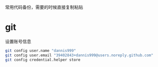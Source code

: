 常用代码备份，需要的时候直接复制粘贴

# git

设置账号信息

```bash
git config user.name "dannis999"
git config user.email "39402843+dannis999@users.noreply.github.com"
git config credential.helper store
```

